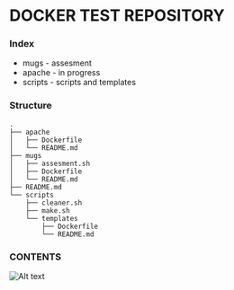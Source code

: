 # DOCKER TEST REPOSITORY

### Index ###

* mugs - assesment
* apache - in progress
* scripts - scripts and templates

### Structure ###
```
.
├── apache
│   ├── Dockerfile
│   └── README.md
├── mugs
│   ├── assesment.sh
│   ├── Dockerfile
│   └── README.md
├── README.md
└── scripts
    ├── cleaner.sh
    ├── make.sh
    └── templates
        ├── Dockerfile
        └── README.md
```

### CONTENTS ###

![Alt text](https://www.docker.com/sites/default/files/horizontal-whitespace.png "Docker Logo")
